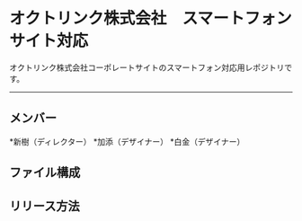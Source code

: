 ﻿# オクトリンク株式会社　スマートフォンサイト対応
オクトリンク株式会社コーポレートサイトのスマートフォン対応用レポジトリです。

---

## メンバー
*新樹（ディレクター）
*加添（デザイナー）
*白金（デザイナー）

## ファイル構成

## リリース方法